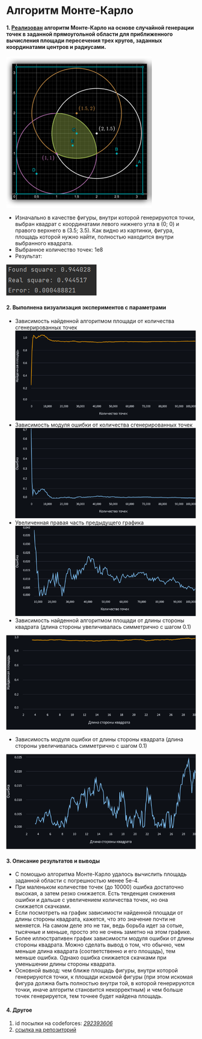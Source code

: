 ﻿# Алгоритм Монте-Карло

#### 1. [Реализован](source/monte_carlo.cpp) алгоритм Монте-Карло на основе случайной генерации точек в заданной прямоугольной области для приближенного вычисления площади пересечения трех кругов, заданных координатами центров и радиусами.

![](visualisation/circle.png)

* Изначально в качестве фигуры, внутри которой генерируются точки, выбран квадрат с координатами левого нижнего угла в (0; 0) и правого верхнего в (3.5; 3.5). Как видно из картинки, фигура, площадь которой нужно найти, полностью находится внутри выбранного квадрата.
* Выбранное количество точек: 1e8
* Результат:

![](visualisation/result.png)

#### 2. Выполнена визуализация экспериментов с параметрами
* Зависимость найденной алгоритмом площади от количества сгенерированных точек
![](visualisation/points-square.png)
* Зависимость модуля ошибки от количества сгенерированных точек
![](visualisation/points-error.png)
* Увеличенная правая часть предыдущего графика
![](visualisation/points-error-macro.png)
* Зависимость найденной алгоритмом площади от длины стороны квадрата (длина стороны увеличивалась симметрично с шагом 0.1)
  
![](visualisation/side-square.png)
* Зависимость модуля ошибки от длины стороны квадрата (длина стороны увеличивалась симметрично с шагом 0.1)
  
![](visualisation/side-error.png)

#### 3. Описание результатов и выводы
* С помощью алгоритма Монте-Карло удалось вычислить площадь заданной области с погрешностью менее 5e-4.
* При маленьком количестве точек (до 10000) ошибка достаточно высокая, а затем резко снижается. Есть тенденция снижения ошибки и дальше с увеличением количества точек, но она снижается скачками.
* Если посмотреть на график зависимости найденной площади от длины стороны квадрата, кажется, что это значение почти не меняется. На самом деле это не так, ведь борьба идет за сотые, тысячные и меньше, просто это не очень заметно на этом графике.
* Более иллюстративен график зависимости модуля ошибки от длины стороны квадрата. Можно сделать вывод о том, что обычно, чем меньше длина квадрата (соответственно и его площадь), тем меньше ошибка. Однако ошибка снижается скачками при уменьшении длины стороны квадрата.
* Основной вывод: чем ближе площадь фигуры, внутри которой генерируются точки, к площади искомой фигуры (при этом искомая фигура должна быть полностью внутри той, в которой генерируются точки, иначе алгоритм становится некорректным) и чем больше точек генерируется, тем точнее будет найдена площадь.

#### 4. Другое
1. id посылки на codeforces: _[292393606](https://dsahse.contest.codeforces.com/group/NOflOR1Qt0/contest/565612/submission/292393606)_
2. [ссылка на репозиторий](https://github.com/seny03/monte-carlo)

